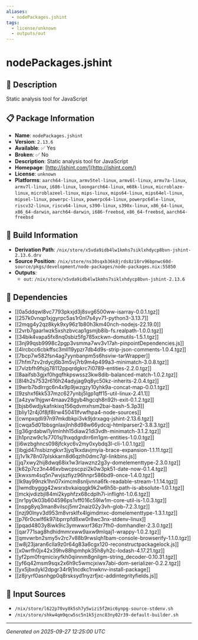 ```yaml
---
aliases:
  - nodePackages.jshint
tags:
  - license/unknown
  - outputs/out
---
```


# nodePackages.jshint

## 📝 Description

Static analysis tool for JavaScript

## 📋 Package Information

- **Name**: `nodePackages.jshint`
- **Version**: `2.13.6`
- **Available**: ✅ Yes
- **Broken**: ✅ No
- **Description**: Static analysis tool for JavaScript
- **Homepage**: [http://jshint.com/](http://jshint.com/)
- **License**: `unknown`
- **Platforms**: `aarch64-linux`, `armv5tel-linux`, `armv6l-linux`, `armv7a-linux`, `armv7l-linux`, `i686-linux`, `loongarch64-linux`, `m68k-linux`, `microblaze-linux`, `microblazeel-linux`, `mips-linux`, `mips64-linux`, `mips64el-linux`, `mipsel-linux`, `powerpc-linux`, `powerpc64-linux`, `powerpc64le-linux`, `riscv32-linux`, `riscv64-linux`, `s390-linux`, `s390x-linux`, `x86_64-linux`, `x86_64-darwin`, `aarch64-darwin`, `i686-freebsd`, `x86_64-freebsd`, `aarch64-freebsd`

## 🔧 Build Information

- **Derivation Path**: `/nix/store/x5vda9idb4lw1kmhs7siklxhdycp8bvn-jshint-2.13.6.drv`
- **Source Position**: `/nix/store/ns30sqxb36k8jrds8z18rv96bpnwc60d-source/pkgs/development/node-packages/node-packages.nix:55850`
- **Outputs**:
  - `out`:  `/nix/store/x5vda9idb4lw1kmhs7siklxhdycp8bvn-jshint-2.13.6`

## 🔗 Dependencies

- [[0a5ddqwl8vc7793pkxjd3j8svg6500ww-isarray-0.0.1.tgz]]
- [[257k0vnqp1xjgyrpc5as1r0nl7s4yv71-python3-3.13.7]]
- [[2mqg4y2qz8kyk9xy96z1b80h3km40nch-nodejs-22.19.0]]
- [[2vrb7gaarlwzk5xshzbvcap1gsmjb8ib-fs.realpath-1.0.0.tgz]]
- [[34bik4vapa5fx8nq0sbiz5fg785xckwn-domutils-1.5.1.tgz]]
- [[3nj99qsb9998c2pgp3vsmma7wv3v17ah-pinpointDependencies.js]]
- [[4lrcbcc6cbkffsc3mll19ypzr7db4d9s-strip-json-comments-1.0.4.tgz]]
- [[7bcp7w582fsn4ag7yynbanpm5s6hsviw-tarWrapper]]
- [[7hfm7zv2rdycj6b3m5vj7rb9m4p499a3-minimatch-3.0.8.tgz]]
- [[7vlzbfh9fsjq78112ppqrdgkrc7i0789-entities-2.2.0.tgz]]
- [[8aaifsb3gjxf0hgqfhkpswssz3kw8dib-balanced-match-1.0.2.tgz]]
- [[8l4h2s7532r616h24adyjag9q8yc50kz-inherits-2.0.4.tgz]]
- [[9wrb7bdlrrgc6n4x9p9jwzgzy10yhk9a-concat-map-0.0.1.tgz]]
- [[9zshxf6kk537mzc627ynbj5lgp1qff15-util-linux-2.41.1]]
- [[a4zyw1hjgwr4maav28gyb4hgcqh8n92h-exit-0.1.2.tgz]]
- [[bjsb6wdjykafnkixq156qdvmxhsm2bai-bash-5.3p3]]
- [[bliy12r4j0f8jf8lrw45041lfvwfhpa4-node-sources]]
- [[cwnpxqdli97n97mkdbkpi3vk9jdrxagq-jshint-2.13.6.tgz]]
- [[cwqa5d01bbsgnlaxjlnh8d98w66ydcqj-htmlparser2-3.8.3.tgz]]
- [[g36grdabwl1ylmlnhh15diaw21di3vdh-minimatch-3.1.2.tgz]]
- [[h1pnzw9c1s7701sj1hxqdgrdlrr6m1gm-entities-1.0.0.tgz]]
- [[i6wzbghncs098jfckyc6v2my0xybdq3l-cli-1.0.1.tgz]]
- [[ibgjd47nsbizngkvr3jyq1kxdavjmyia-brace-expansion-1.1.11.tgz]]
- [[j1v1k78n07plskkarn8d6qzlh0dmc7gl-linkbins.js]]
- [[jq7xwy2hij8dwq68ix1w3rlawznz2g3y-domelementtype-2.3.0.tgz]]
- [[k62p7cz3n446xvbwcpscpzi2k0w3pk51-date-now-0.1.4.tgz]]
- [[kwxsm4sq5n7wvjszfiyz96hnpr586bd9-once-1.4.0.tgz]]
- [[lk9ay99nzk1hn07ximcm8snljvnna6fk-readable-stream-1.1.14.tgz]]
- [[lwmdbyggg42wsrxbvkaiqqgk9k2w6h5b-path-is-absolute-1.0.1.tgz]]
- [[mckjvdizbjl84mi2kyphfzx68cdplh7i-inflight-1.0.6.tgz]]
- [[nr1py0k03b604596ps1vff016c59lw1m-core-util-is-1.0.3.tgz]]
- [[nspg8yq3man8vilscj5mr2naiz02y3vh-glob-7.2.3.tgz]]
- [[nzj90lnyv3d953m8vrsklfx4lgimdmxc-domelementtype-1.3.1.tgz]]
- [[p76r0cwlf6k97ibprrpfd8xw0r8wc3nx-stdenv-linux]]
- [[pqad4803y8iwk9ic3ymwwxrf36zr7fh0-domhandler-2.3.0.tgz]]
- [[qar771sag8hdhidmmrxww9axw9mlqaj1-wrappy-1.0.2.tgz]]
- [[qmvwrbn2smy5v2rc7v88b9rwslqh1bam-console-browserify-1.1.0.tgz]]
- [[w8j23jaran6clla9z0r64g83a6cgx120-reconstructpackagelock.js]]
- [[x0wrfh0jx42x39hv88hpmhpk35h8yh2c-lodash-4.17.21.tgz]]
- [[yf2pm0frqmicixyfkh0qiinnm8gnilgm-string_decoder-0.10.31.tgz]]
- [[yf6q42msm9sqx2x6h9c5wmcjxiwx7abi-dom-serializer-0.2.2.tgz]]
- [[yx5jbxdykl2dpgr34r9j1ncdkc1nwknv-install-package]]
- [[z8jryrf0asnhgp0q8rsksyd1nyzrfjxc-addintegrityfields.js]]

## 📁 Input Sources

- `/nix/store/l622p70vy8k5sh7y5wizi5f2mic6ynpg-source-stdenv.sh`
- `/nix/store/shkw4qm9qcw5sc5n1k5jznc83ny02r39-default-builder.sh`

---
*Generated on 2025-09-27 12:25:00 UTC*
